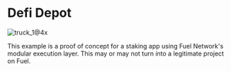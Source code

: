 # Defi Depot

![truck_1@4x](https://user-images.githubusercontent.com/88636756/197867393-d7d60e1b-644c-4edc-a883-4cb4edba21ca.png)


This example is a proof of concept for a staking app using Fuel Network's modular execution layer. This may or may not turn into a legitimate project on Fuel.

